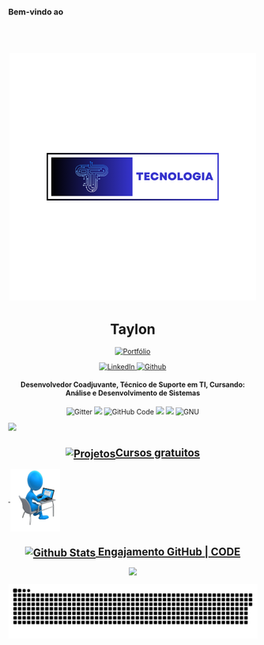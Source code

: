 ### Bem-vindo ao 



<h1 align="center">
  <br>
  <img src="https://github.com/Taylon-00/Taylon-00/blob/main/img/Tecnologia.png" alt="Logo Tecnologia" width="500px"></a>
  <br>
<br>
  Taylon
<br>
  
</h1>
<div align="center">
    <a href="https://taylon-00.github.io/portfolio/">
        <img src="https://img.shields.io/badge/Portefólio-1E772C?style=for-the-badge&logo=GitHub" alt="Portfólio">
  <div align="center">
	  
</div>
<p align="center">
  
  <a href="https://www.linkedin.com/in/francisco-taylon-da-silva-534886250/">
  <img src="https://img.shields.io/badge/LinkedIn-blue?style=for-the-badge&logo=linkedin&logoColor=white" alt="LinkedIn">
</a>
<a href="https://github.com/Taylon-00">
  <img src="https://img.shields.io/badge/GitHub-black?style=for-the-badge&logo=github&labelColor=181717&logoColor=white&font=Pacifico" alt="Github">
</a>


</p>
</div>

<h4 align="center"> Desenvolvedor Coadjuvante, Técnico de Suporte em TI, Cursando: Análise e Desenvolvimento de Sistemas</h4>

<!-- Fim do Cabeçalho -->
<p align="center">
</a>
    <img src="https://img.shields.io/badge/Linux-E34F26?style=for-the-badge&logo=linux&logoColor=black"
         alt="Gitter">
  </a>
      <img src="https://img.shields.io/badge/HTML-239120?style=for-the-badge&logo=html5&logoColor=white">
  </a>
  <img src="https://img.shields.io/badge/GitHub%20Code-181717?style=for-the-badge&logo=github&logoColor=white" alt="GitHub Code">
</a>
    <img src="https://img.shields.io/badge/PHP-777BB4?style=for-the-badge&logo=php&logoColor=white">
  </a>
<img src="https://img.shields.io/badge/Shell_Script-121011?style=for-the-badge&logo=gnu-bash&logoColor=white">
   </a>
   <img src="https://img.shields.io/badge/GNU-A42E2B?style=for-the-badge&logo=gnu&logoColor=white" alt="GNU">
</p>
<!-- Estatistica de Commits -->
<div>
  <a href="https://github.com/Taylon-00"
    <img height="180em" src="https://github-readme-stats.vercel.app/api?username=Taylon-00&show_icons=true&treme=dracula&include_all_commits=true&count_private=true"/>
    <img height="180em" src="https://github-readme-stats.vercel.app/api?username=Taylon-00&layout=compact&langs_count=168theme=dracula"/>
</div>
</h3>
    </td>
  </tr>
</table>
</div>

<!-- Fim dos Status -->


<h2 align="center">
  <img src="" alt="Projetos" width="30px" style="vertical-align: middle;">Cursos gratuitos
</h2>

<!-- Gif do curso -->
<img align="center">
        <img src="https://github.com/Taylon-00/Taylon-00/blob/main/img/cursos.gif" alt="C" width="20%" align="center" style="vertical-align: middle">

<div align="center">
    <h2>
        <img src="https://github.com/MarcusTechs/MarcusTechs/assets/138902771/8c8a148a-1798-4ba1-ae22-bb136df716db" alt="Github Stats" width="50px" style="vertical-align: middle;">
Engajamento GitHub | CODE</h2>
<!-- visitors count  -->

<p align="center" >   
  <img src="https://profile-counter.glitch.me/Taylon-00/count.svg" />  
</p>

<!-- github workflow  -->

 ![github contribution grid snake animation](https://github.com/Taylon-00/Taylon-00/blob/main/img/github-contribution-grid-snake.svg)



